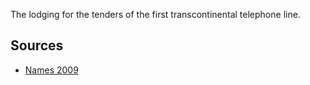 
The lodging for the tenders of the first transcontinental telephone line.

## Sources

- [Names 2009](Names-2009)
